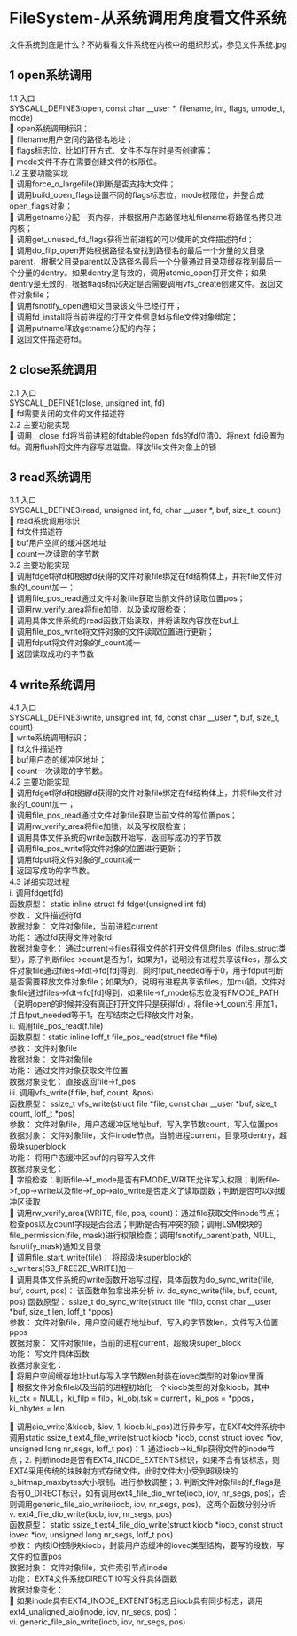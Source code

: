 # FileSystem-从系统调用角度看文件系统
 文件系统到底是什么？不妨看看文件系统在内核中的组织形式，参见文件系统.jpg
 
## 1 open系统调用
1.1	入口<br>
SYSCALL_DEFINE3(open, const char __user *, filename, int, flags, umode_t, mode)<br>
	open系统调用标识；<br>
	filename用户空间的路径名地址；<br>
	flags标志位，比如打开方式、文件不存在时是否创建等；<br>
	mode文件不存在需要创建文件的权限位。<br>
1.2	主要功能实现<br>
	调用force_o_largefile()判断是否支持大文件；<br>
	调用build_open_flags设置不同的flags标志位，mode权限位，并整合成open_flags对象；<br>
	调用getname分配一页内存，并根据用户态路径地址filename将路径名拷贝进内核；<br>
	调用get_unused_fd_flags获得当前进程的可以使用的文件描述符fd；<br>
	调用do_filp_open开始根据路径名查找到路径名的最后一个分量的父目录parent，根据父目录parent以及路径名最后一个分量通过目录项缓存找到最后一个分量的dentry。如果dentry是有效的，调用atomic_open打开文件；如果dentry是无效的，根据flags标识决定是否需要调用vfs_create创建文件。返回文件对象file；<br>
	调用fsnotify_open通知父目录该文件已经打开；<br>
	调用fd_install将当前进程的打开文件信息fd与file文件对象绑定；<br>
	调用putname释放getname分配的内存；<br>
	返回文件描述符fd。<br>

## 2 close系统调用
2.1	入口<br>
SYSCALL_DEFINE1(close, unsigned int, fd)<br>
	fd需要关闭的文件的文件描述符<br>
2.2	主要功能实现<br>
	调用__close_fd将当前进程的fdtable的open_fds的fd位清0、将next_fd设置为fd。调用flush将文件内容写进磁盘。释放file文件对象上的锁<br>

## 3 read系统调用
3.1	入口<br>
SYSCALL_DEFINE3(read, unsigned int, fd, char __user *, buf, size_t, count)<br>
	read系统调用标识<br>
	fd文件描述符<br>
	buf用户空间的缓冲区地址<br>
	count一次读取的字节数<br>
3.2	主要功能实现<br>
	调用fdget将fd和根据fd获得的文件对象file绑定在fd结构体上，并将file文件对象的f_count加一；<br>
	调用file_pos_read通过文件对象file获取当前文件的读取位置pos；<br>
	调用rw_verify_area将file加锁，以及读权限检查；<br>
	调用具体文件系统的read函数开始读取，并将读取内容放在buf上<br>
	调用file_pos_write将文件对象的文件读取位置进行更新；<br>
	调用fdput将文件对象的f_count减一<br>
	返回读取成功的字节数<br>

## 4 write系统调用
4.1	入口<br>
SYSCALL_DEFINE3(write, unsigned int, fd, const char __user *, buf, size_t, count)<br>
	write系统调用标识；<br>
	fd文件描述符<br>
	buf用户态的缓冲区地址；<br>
	count一次读取的字节数。<br>
4.2	主要功能实现<br>
	调用fdget将fd和根据fd获得的文件对象file绑定在fd结构体上，并将file文件对象的f_count加一；<br>
	调用file_pos_read通过文件对象file获取当前文件的写位置pos；<br>
	调用rw_verify_area将file加锁，以及写权限检查；<br>
	调用具体文件系统的write函数开始写，返回写成功的字节数<br>
	调用file_pos_write将文件对象的位置进行更新；<br>
	调用fdput将文件对象的f_count减一<br>
	返回写成功的字节数。<br>
4.3	详细实现过程<br>
i.	调用fdget(fd)<br>
函数原型： static inline struct fd fdget(unsigned int fd)<br>
参数： 文件描述符fd<br>
数据对象： 文件对象file，当前进程current<br>
功能： 通过fd获得文件对象fd<br>
数据对象变化： 通过current->files获得文件的打开文件信息files（files_struct类型），原子判断files->count是否为1，如果为1，说明没有进程共享该files，那么文件对象file通过files->fdt->fd[fd]得到，同时fput_needed等于0，用于fdput判断是否需要释放文件对象file；如果为0，说明有进程共享该files，加rcu锁，文件对象file通过files->fdt->fd[fd]得到，如果file->f_mode标志位没有FMODE_PATH（说明open的时候并没有真正打开文件只是获得fd），将file->f_count引用加1，并且fput_needed等于1，在写结束之后释放文件对象。<br>
ii.	调用file_pos_read(f.file)<br>
函数原型：static inline loff_t file_pos_read(struct file *file)<br>
参数： 文件对象file<br>
数据对象： 文件对象file<br>
功能： 通过文件对象获取文件位置<br>
数据对象变化： 直接返回file->f_pos<br>
iii.	调用vfs_write(f.file, buf, count, &pos)<br>
函数原型： ssize_t vfs_write(struct file *file, const char __user *buf, size_t count, loff_t *pos)<br>
参数： 文件对象file，用户态缓冲区地址buf，写入字节数count，写入位置pos<br>
数据对象： 文件对象file，文件inode节点，当前进程current，目录项dentry，超级块superblock<br>
功能： 将用户态缓冲区buf的内容写入文件<br>
数据对象变化： <br>
	字段检查：判断file->f_mode是否有FMODE_WRITE允许写入权限；判断file->f_op->write以及file->f_op->aio_write是否定义了读取函数；判断是否可以对缓冲区读取<br>
	调用rw_verify_area(WRITE, file, pos, count)：通过file获取文件inode节点；检查pos以及count字段是否合法；判断是否有冲突的锁；调用LSM模块的file_permission(file, mask)进行权限检查；调用fsnotify_parent(path, NULL, fsnotify_mask)通知父目录<br>
	调用file_start_write(file)： 将超级块superblock的s_writers[SB_FREEZE_WRITE]加一<br>
	调用具体文件系统的write函数开始写过程，具体函数为do_sync_write(file, buf, count, pos)： 该函数单独拿出来分析
iv.	do_sync_write(file, buf, count, pos)
函数原型： ssize_t do_sync_write(struct file *filp, const char __user *buf, size_t len, loff_t *ppos)<br>
参数： 文件对象file，用户空间缓存地址buf，写入的字节数len，文件写入位置ppos<br>
数据对象： 文件对象file，当前的进程current，超级块super_block<br>
功能： 写文件具体函数<br>
数据对象变化：<br>
	将用户空间缓存地址buf与写入字节数len封装在iovec类型的对象iov里面<br>
	根据文件对象file以及当前的进程初始化一个kiocb类型的对象kiocb，其中ki_ctx = NULL，ki_filp = filp，ki_obj.tsk = current，ki_pos = *ppos，ki_nbytes = len<br>
 
	调用aio_write(&kiocb, &iov, 1, kiocb.ki_pos)进行异步写，在EXT4文件系统中调用static ssize_t ext4_file_write(struct kiocb *iocb, const struct iovec *iov, unsigned long nr_segs, loff_t pos)：1. 通过iocb->ki_filp获得文件的inode节点；2. 判断inode是否有EXT4_INODE_EXTENTS标识，如果不含有该标志，则EXT4采用传统的块映射方式存储文件，此时文件大小受到超级块的s_bitmap_maxbytes大小限制，进行参数调整；3. 判断文件对象file的f_flags是否有O_DIRECT标识，如有调用ext4_file_dio_write(iocb, iov, nr_segs, pos)，否则调用generic_file_aio_write(iocb, iov, nr_segs, pos)，这两个函数分别分析<br>
v.	ext4_file_dio_write(iocb, iov, nr_segs, pos)<br>
函数原型： static ssize_t ext4_file_dio_write(struct kiocb *iocb, const struct iovec *iov, unsigned long nr_segs, loff_t pos)<br>
参数： 内核IO控制块kiocb，封装用户态缓冲的iovec类型结构，要写的段数，写文件的位置pos<br>
数据对象： 文件对象file，文件索引节点inode<br>
功能： EXT4文件系统DIRECT IO写文件具体函数<br>
数据对象变化：<br>
	如果inode具有EXT4_INODE_EXTENTS标志且iocb具有同步标志，调用ext4_unaligned_aio(inode, iov, nr_segs, pos)： <br>
vi.	generic_file_aio_write(iocb, iov, nr_segs, pos)<br>

